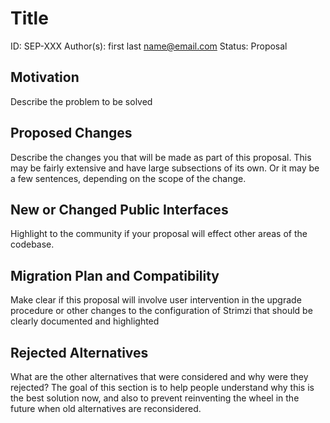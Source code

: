# Title

ID: SEP-XXX
Author(s): first last <name@email.com>
Status: Proposal

## Motivation

Describe the problem to be solved

## Proposed Changes

Describe the changes you that will be made as part of this proposal. This may be fairly extensive and have large subsections of its own. Or it may be a few sentences, depending on the scope of the change.

## New or Changed Public Interfaces

Highlight to the community if your proposal will effect other areas of the codebase.

## Migration Plan and Compatibility

Make clear if this proposal will involve user intervention in the upgrade procedure or other changes to the configuration of Strimzi that should be clearly documented and highlighted

## Rejected Alternatives
    
What are the other alternatives that were considered and why were they rejected? The goal of this section is to help people understand why this is the best solution now, and also to prevent reinventing the wheel in the future when old alternatives are reconsidered.
